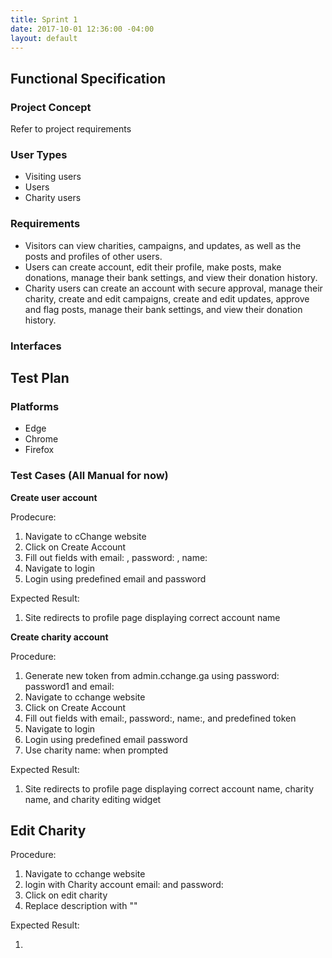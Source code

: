 ```yaml
---
title: Sprint 1
date: 2017-10-01 12:36:00 -04:00
layout: default
---
```


## Functional Specification

### Project Concept
Refer to project requirements

### User Types
* Visiting users
* Users
* Charity users

### Requirements
* Visitors can view charities, campaigns, and updates, as well as the posts and profiles of other users.
* Users can create account, edit their profile, make posts, make donations, manage their bank settings, and view their donation history.
* Charity users can create an account with secure approval, manage their charity, create and edit campaigns, create and edit updates, approve and flag posts, manage their bank settings, and view their donation history.

### Interfaces

## Test Plan

### Platforms
* Edge
* Chrome
* Firefox

### Test Cases (All Manual for now)

**Create user account** 

Prodecure: 
1. Navigate to cChange website  
2. Click on Create Account
3. Fill out fields with email: , password: , name:
4. Navigate to login
5. Login using predefined email and password

Expected Result:
1. Site redirects to profile page displaying correct account name

**Create charity account**

Procedure:
1. Generate new token from admin.cchange.ga using password: password1 and email:
2. Navigate to cchange website
3. Click on Create Account
4. Fill out fields with email:, password:, name:, and predefined token
5. Navigate to login
6. Login using predefined email password
7. Use charity name: when prompted

Expected Result:
1. Site redirects to profile page displaying correct account name, charity name, and charity editing widget

## Edit Charity
Procedure:
1. Navigate to cchange website
2. login with Charity account email: and password:
3. Click on edit charity
4. Replace description with ""

Expected Result:

1.